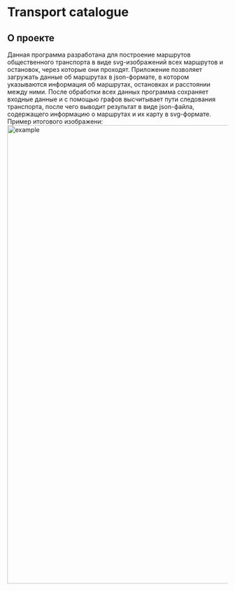 # Transport catalogue
## О проекте
Данная программа разработана для построение маршрутов общественного транспорта в виде svg-изображений всех маршрутов и остановок, через которые они проходят. Приложение позволяет загружать данные об маршрутах в json-формате, в котором указываются информация об маршрутах, остановках и расстоянии между ними. После обработки всех данных программа сохраняет входные данные и с помощью графов высчитывает пути следования транспорта, после чего выводит результат в виде json-файла, содержащего информацию о маршрутах и их карту в svg-формате. Пример итогового изображени:
<img width="1100" height="1050" alt="example" src="https://github.com/user-attachments/assets/04bc4429-4308-4a1a-8b51-cf129eb681ed" />
